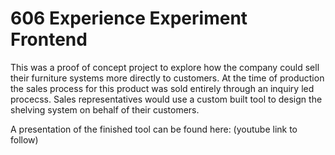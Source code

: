 # 606 Experience Experiment Frontend

This was a proof of concept project to explore how the company could sell their furniture systems more directly to customers. At the time of production the sales process for this product was sold entirely through an inquiry led procecss. Sales representatives would use a custom built tool to design the shelving system on behalf of their customers. 

A presentation of the finished tool can be found here: (youtube link to follow)


